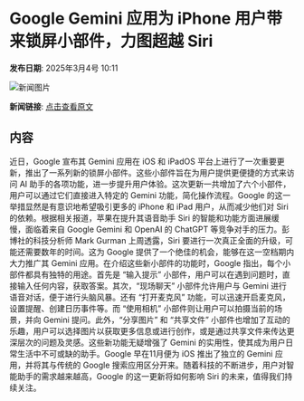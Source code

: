 # Google Gemini 应用为 iPhone 用户带来锁屏小部件，力图超越 Siri

**发布日期**: 2025年3月4号 10:11

![新闻图片](https://upload.chinaz.com/2025/0304/6387667987349727858294200.png)

**新闻链接**: [点击查看原文](https://www.aibase.com/zh/news/15912)

## 内容

近日，Google 宣布其 Gemini 应用在 iOS 和 iPadOS 平台上进行了一次重要更新，推出了一系列新的锁屏小部件。这些小部件旨在为用户提供更便捷的方式来访问 AI 助手的各项功能，进一步提升用户体验。这次更新一共增加了六个小部件，用户可以通过它们直接进入特定的 Gemini 功能，简化操作流程。Google 的这一举措显然是有意识地希望吸引更多的 iPhone 和 iPad 用户，从而减少他们对 Siri 的依赖。根据相关报道，苹果在提升其语音助手 Siri 的智能和功能方面进展缓慢，面临着来自 Google Gemini 和 OpenAI 的 ChatGPT 等竞争对手的压力。彭博社的科技分析师 Mark Gurman 上周透露，Siri 要进行一次真正全面的升级，可能还需要数年的时间。这为 Google 提供了一个绝佳的机会，能够在这一空档期内大力推广其 Gemini 应用。在介绍这些新小部件的功能时，Google 指出，每个小部件都具有独特的用途。首先是 “输入提示” 小部件，用户可以在遇到问题时，直接输入任何内容，获取答案。其次，“现场聊天” 小部件允许用户与 Gemini 进行语音对话，便于进行头脑风暴。还有 “打开麦克风” 功能，可以迅速开启麦克风，设置提醒、创建日历事件等。而 “使用相机” 小部件则让用户可以拍摄当前的场景，并向 Gemini 提问。此外，“分享图片” 和 “共享文件” 小部件也增加了互动的乐趣，用户可以选择图片以获取更多信息或进行创作，或是通过共享文件来传达更深层次的问题及灵感。这些新功能无疑增强了 Gemini 的实用性，使其成为用户日常生活中不可或缺的助手。Google 早在11月便为 iOS 推出了独立的 Gemini 应用，并将其与传统的 Google 搜索应用区分开来。随着科技的不断进步，用户对智能助手的需求越来越高，Google 的这一更新将如何影响 Siri 的未来，值得我们持续关注。
